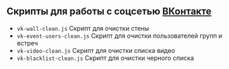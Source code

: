 ## Скрипты для работы с соцсетью [ВКонтакте](https://vk.com)

* `vk-wall-clean.js`	Скрипт для очистки стены
* `vk-event-users-clean.js`	Скрипт для очистки пользователей групп и встреч
* `vk-video-clean.js`	Скрипт для очистки списка видео
* `vk-blacklist-clean.js` Скрипт для очистки черного списка
